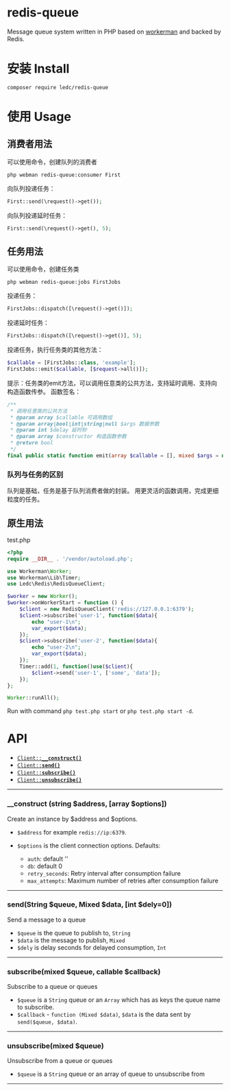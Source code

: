# redis-queue
Message queue system written in PHP based on [workerman](https://github.com/walkor/workerman) and backed by Redis.

# 安装 Install
```
composer require ledc/redis-queue
```


# 使用 Usage

## 消费者用法
可以使用命令，创建队列的消费者

```shell
php webman redis-queue:consumer First
```

向队列投递任务：
```php
First::send(\request()->get());
```

向队列投递延时任务：
```php
First::send(\request()->get(), 5);
```


## 任务用法
可以使用命令，创建任务类

```shell
php webman redis-queue:jobs FirstJobs
```

投递任务：
```php
FirstJobs::dispatch([\request()->get()]);
```

投递延时任务：
```php
FirstJobs::dispatch([\request()->get()], 5);
```

投递任务，执行任务类的其他方法：
```php
$callable = [FirstJobs::class, 'example'];
FirstJobs::emit($callable, [$request->all()]);
```
提示：任务类的emit方法，可以调用任意类的公共方法，支持延时调用、支持向构造函数传参。
函数签名：
```php
/**
 * 调用任意类的公共方法
 * @param array $callable 可调用数组
 * @param array|bool|int|string|null $args 数据参数
 * @param int $delay 延时秒
 * @param array $constructor 构造函数参数
 * @return bool
 */
final public static function emit(array $callable = [], mixed $args = null, int $delay = 0, array $constructor = []): bool;
```

### 队列与任务的区别

队列是基础，任务是基于队列消费者做的封装。
用更灵活的函数调用，完成更细粒度的任务。


## 原生用法

test.php
```php
<?php
require __DIR__ . '/vendor/autoload.php';

use Workerman\Worker;
use Workerman\Lib\Timer;
use Ledc\Redis\RedisQueueClient;

$worker = new Worker();
$worker->onWorkerStart = function () {
    $client = new RedisQueueClient('redis://127.0.0.1:6379');
    $client->subscribe('user-1', function($data){
        echo "user-1\n";
        var_export($data);
    });
    $client->subscribe('user-2', function($data){
        echo "user-2\n";
        var_export($data);
    });
    Timer::add(1, function()use($client){
        $client->send('user-1', ['some', 'data']);
    });
};

Worker::runAll();
```

Run with command `php test.php start` or `php test.php start -d`.

# API

  * <a href="#construct"><code>Client::<b>__construct()</b></code></a>
  * <a href="#send"><code>Client::<b>send()</b></code></a>
  * <a href="#subscribe"><code>Client::<b>subscribe()</b></code></a>
  * <a href="#unsubscribe"><code>Client::<b>unsubscribe()</b></code></a>

-------------------------------------------------------

<a name="construct"></a>
### __construct (string $address, [array $options])

Create an instance by $address and $options.

  * `$address`  for example `redis://ip:6379`. 

  * `$options` is the client connection options. Defaults:
    * `auth`: default ''
    * `db`: default 0
    * `retry_seconds`: Retry interval after consumption failure
    * `max_attempts`: Maximum number of retries after consumption failure
   
-------------------------------------------------------

<a name="send"></a>
### send(String $queue, Mixed $data, [int $dely=0])

Send a message to a queue

* `$queue` is the queue to publish to, `String`
* `$data` is the message to publish, `Mixed`
* `$dely` is delay seconds for delayed consumption, `Int`
  
-------------------------------------------------------

<a name="subscribe"></a>
### subscribe(mixed $queue, callable $callback)

Subscribe to a queue or queues

* `$queue` is a `String` queue or an `Array` which has as keys the queue name to subscribe.
* `$callback` - `function (Mixed $data)`, `$data` is the data sent by `send($queue, $data)`.

-------------------------------------------------------

<a name="unsubscribe"></a>
### unsubscribe(mixed $queue)

Unsubscribe from a queue or queues

* `$queue` is a `String` queue or an array of queue to unsubscribe from

-------------------------------------------------------
